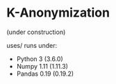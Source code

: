 K-Anonymization
===========================
(under construction)

uses/ runs under: 
* Python 3 (3.6.0)
* Numpy 1.11 (1.11.3)
* Pandas 0.19 (0.19.2)
